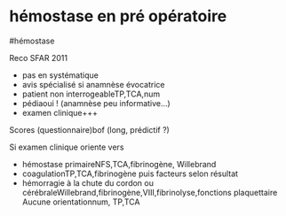 # hémostase en pré opératoire
#hémostase 


Reco SFAR 2011 

- pas en systématique 
- avis spécialisé si anamnèse évocatrice 
- patient non interrogeableTP,TCA,num 
- pédiaoui ! (anamnèse peu informative…) 
- examen clinique+++ 

Scores (questionnaire)bof (long, prédictif ?) 

Si examen clinique oriente vers 

- hémostase primaireNFS,TCA,fibrinogène, Willebrand 
- coagulationTP,TCA,fibrinogène puis facteurs selon résultat 
- hémorragie à la chute du cordon ou cérébraleWillebrand,fibrinogène,VIII,fibrinolyse,fonctions plaquettaire
  Aucune orientationnum, TP,TCA 

